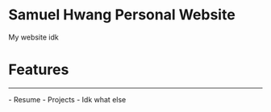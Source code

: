 Samuel Hwang Personal Website
==============
My website idk

<h1> Features </h1>
<hr>
- Resume
- Projects
- Idk what else